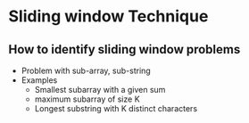 # Sliding window Technique

## How to identify sliding window problems

- Problem with sub-array, sub-string
- Examples
  - Smallest subarray with a given sum
  - maximum subarray of size K
  - Longest substring with K distinct characters
